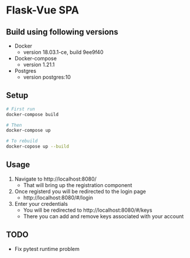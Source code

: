 # Flask-Vue SPA

## Build using following versions
+ Docker
    + version 18.03.1-ce, build 9ee9f40
+ Docker-compose
    + version 1.21.1
+ Postgres
    + version postgres:10
## Setup
``` bash
# First run
docker-compose build

# Then 
docker-compose up

# To rebuild
docker-copose up --build

```

## Usage
1. Navigate to http://localhost:8080/
    + That will bring up the registration component
2. Once registerd you will be redirected to the login page
    + http://localhost:8080/#/login
3. Enter your credentials
    + You will be redirected to http://localhost:8080/#/keys
    + There you can add and remove keys associated with your account
## TODO
+ Fix pytest runtime problem
